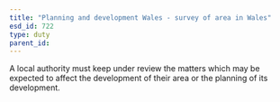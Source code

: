 ```yaml
---
title: "Planning and development Wales - survey of area in Wales"
esd_id: 722
type: duty
parent_id:  
---
```


A local authority must keep under review the matters which may be expected to affect the development of their area or the planning of its development.

